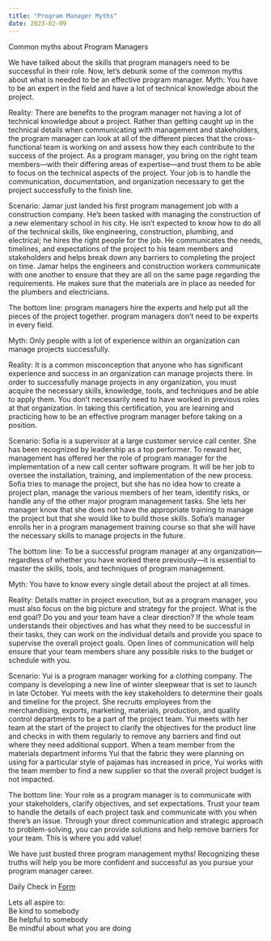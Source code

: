 ```yaml
---
title: "Program Manager Myths"
date: 2023-02-09
---
```



Common myths about Program Managers

We have talked about the skills that program managers need to be successful in their role. Now, let’s debunk some of the common myths about what is needed to be an effective program manager. 
Myth: You have to be an expert in the field and have a lot of technical knowledge about the project. 

Reality: There are benefits to the program manager not having a lot of technical knowledge about a project. Rather than getting caught up in the technical details when communicating with management and stakeholders, the program manager can look at all of the different pieces that the cross-functional team is working on and assess how they each contribute to the success of the project. As a program manager, you bring on the right team members—with their differing areas of expertise—and trust them to be able to focus on the technical aspects of the project. Your job is to handle the communication, documentation, and organization necessary to get the project successfully to the finish line. 

Scenario: Jamar just landed his first program management job with a construction company.  He’s been tasked with managing the construction of a new elementary school in his city. He isn’t expected to know how to do all of the technical skills, like engineering, construction, plumbing, and electrical; he hires the right people for the job. He communicates the needs, timelines, and expectations of the project to his team members and stakeholders and helps break down any barriers to completing the project on time. Jamar helps the engineers and construction workers communicate with one another to ensure that they are all on the same page regarding the requirements. He makes sure that the materials are in place as needed for the plumbers and electricians. 

The bottom line: program managers hire the experts and help put all the pieces of the project together. program managers don’t need to be experts in every field. 

Myth: Only people with a lot of experience within an organization can manage projects successfully. 

Reality: It is a common misconception that anyone who has significant experience and success in an organization can manage projects there. In order to successfully manage projects in any organization, you must acquire the necessary skills, knowledge, tools, and techniques and be able to apply them. You don’t necessarily need to have worked in previous roles at that organization. In taking this certification, you are learning and practicing how to be an effective program manager before taking on a position.

Scenario: Sofia is a supervisor at a large customer service call center. She has been recognized by leadership as a top performer. To reward her, management has offered her the role of program manager for the implementation of a new call center software program. It will be her job to oversee the installation, training, and implementation of the new process. Sofia tries to manage the project, but she has no idea how to create a project plan, manage the various members of her team, identify risks, or handle any of the other major program management tasks. She lets her manager know that she does not have the appropriate training to manage the project but that she would like to build those skills. Sofia’s manager enrolls her in a program management training course so that she will have the necessary skills to manage projects in the future. 

The bottom line: To be a successful program manager at any organization—regardless of whether you have worked there previously—it is essential to master the skills, tools, and techniques of program management.

Myth: You have to know every single detail about the project at all times. 

Reality: Details matter in project execution, but as a program manager, you must also focus on the big picture and strategy for the project. What is the end goal? Do you and your team have a clear direction? If the whole team understands their objectives and has what they need to be successful in their tasks, they can work on the individual details and provide you space to supervise the overall project goals. Open lines of communication will help ensure that your team members share any possible risks to the budget or schedule with you. 

Scenario: Yui is a program manager working for a clothing company. The company is developing a new line of winter sleepwear that is set to launch in late October. Yui meets with the key stakeholders to determine their goals and timeline for the project. She recruits employees from the merchandising, exports, marketing, materials, production, and quality control departments to be a part of the project team. Yui meets with her team at the start of the project to clarify the objectives for the product line and checks in with them regularly to remove any barriers and find out where they need additional support. When a team member from the materials department informs Yui that the fabric they were planning on using for a particular style of pajamas has increased in price, Yui works with the team member to find a new supplier so that the overall project budget is not impacted. 

The bottom line: Your role as a program manager is to communicate with your stakeholders, clarify objectives, and set expectations. Trust your team to handle the details of each project task and communicate with you when there’s an issue. Through your direct communication and strategic approach to problem-solving, you can provide solutions and help remove barriers for your team. This is where you add value! 

We have just busted three program management myths! Recognizing these truths will help you be more confident and successful as you pursue your program manager career.

Daily Check in [Form](https://forms.gle/BRA4EH2sMoZdLPgE8)

Lets all aspire to:  
Be kind to somebody  
Be helpful to somebody  
Be mindful about what you are doing
